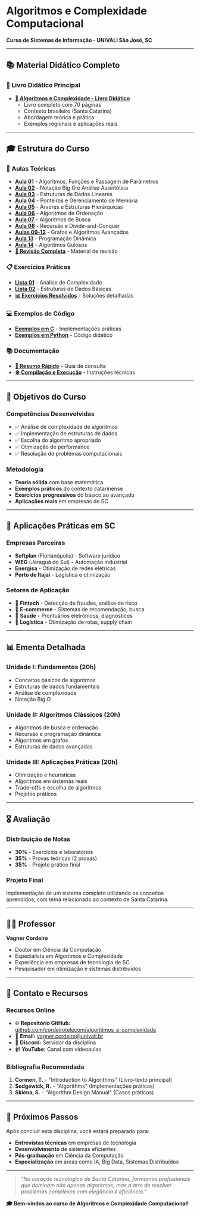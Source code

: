 # Algoritmos e Complexidade Computacional
**Curso de Sistemas de Informação - UNIVALI São José, SC**

---

## 📚 Material Didático Completo

### **📖 Livro Didático Principal**
- **[📕 Algoritmos e Complexidade - Livro Didático](livro_algoritmos_complexidade_didatico.md)**
  - Livro completo com 70 páginas
  - Contexto brasileiro (Santa Catarina)
  - Abordagem teórica e prática
  - Exemplos regionais e aplicações reais

---

## 🎓 Estrutura do Curso

### **📝 Aulas Teóricas**
- **[Aula 01](aulas/aula01.md)** - Algoritmos, Funções e Passagem de Parâmetros
- **[Aula 02](aulas/aula02.md)** - Notação Big O e Análise Assintótica
- **[Aula 03](aulas/aula03.md)** - Estruturas de Dados Lineares
- **[Aula 04](aulas/aula04.md)** - Ponteiros e Gerenciamento de Memória
- **[Aula 05](aulas/aula05.md)** - Árvores e Estruturas Hierárquicas
- **[Aula 06](aulas/aula06.md)** - Algoritmos de Ordenação
- **[Aula 07](aulas/aula07.md)** - Algoritmos de Busca
- **[Aula 08](aulas/aula08.md)** - Recursão e Divide-and-Conquer
- **[Aulas 09-12](aulas/aula09_12.md)** - Grafos e Algoritmos Avançados
- **[Aula 13](aulas/aula13.md)** - Programação Dinâmica
- **[Aula 14](aulas/aula14.md)** - Algoritmos Gulosos
- **[📄 Revisão Completa](aulas/revisao_analise_algoritmos.md)** - Material de revisão

### **📋 Exercícios Práticos**
- **[Lista 01](exercicios/lista01.md)** - Análise de Complexidade
- **[Lista 02](exercicios/lista02.md)** - Estruturas de Dados Básicas
- **[📊 Exercícios Resolvidos](exercicios/exercicios_resolvidos_completos.md)** - Soluções detalhadas

### **💻 Exemplos de Código**
- **[Exemplos em C](exemplos/c/)** - Implementações práticas
- **[Exemplos em Python](exemplos/python/)** - Código didático

### **📚 Documentação**
- **[📖 Resumo Rápido](docs/resumo_rapido.md)** - Guia de consulta
- **[⚙️ Compilação e Execução](docs/compilacao_execucao.md)** - Instruções técnicas

---

## 🎯 Objetivos do Curso

### **Competências Desenvolvidas**
- ✅ Análise de complexidade de algoritmos
- ✅ Implementação de estruturas de dados
- ✅ Escolha do algoritmo apropriado
- ✅ Otimização de performance
- ✅ Resolução de problemas computacionais

### **Metodologia**
- **Teoria sólida** com base matemática
- **Exemplos práticos** do contexto catarinense
- **Exercícios progressivos** do básico ao avançado
- **Aplicações reais** em empresas de SC

---

## 🏢 Aplicações Práticas em SC

### **Empresas Parceiras**
- **Softplan** (Florianópolis) - Software jurídico
- **WEG** (Jaraguá do Sul) - Automação industrial
- **Energisa** - Otimização de redes elétricas
- **Porto de Itajaí** - Logística e otimização

### **Setores de Aplicação**
- 🏦 **Fintech** - Detecção de fraudes, análise de risco
- 🛒 **E-commerce** - Sistemas de recomendação, busca
- 🏥 **Saúde** - Prontuários eletrônicos, diagnósticos
- 🚛 **Logística** - Otimização de rotas, supply chain

---

## 📊 Ementa Detalhada

### **Unidade I: Fundamentos (20h)**
- Conceitos básicos de algoritmos
- Estruturas de dados fundamentais
- Análise de complexidade
- Notação Big O

### **Unidade II: Algoritmos Clássicos (20h)**
- Algoritmos de busca e ordenação
- Recursão e programação dinâmica
- Algoritmos em grafos
- Estruturas de dados avançadas

### **Unidade III: Aplicações Práticas (20h)**
- Otimização e heurísticas
- Algoritmos em sistemas reais
- Trade-offs e escolha de algoritmos
- Projetos práticos

---

## 🎖️ Avaliação

### **Distribuição de Notas**
- **30%** - Exercícios e laboratórios
- **35%** - Provas teóricas (2 provas)
- **35%** - Projeto prático final

### **Projeto Final**
Implementação de um sistema completo utilizando os conceitos aprendidos, com tema relacionado ao contexto de Santa Catarina.

---

## 👨‍🏫 Professor

**Vagner Cordeiro**  
- Doutor em Ciência da Computação
- Especialista em Algoritmos e Complexidade
- Experiência em empresas de tecnologia de SC
- Pesquisador em otimização e sistemas distribuídos

---

## 📱 Contato e Recursos

### **Recursos Online**
- 🌐 **Repositório GitHub:** [github.com/cordeirotelecom/algoritimos_e_complexidade](https://github.com/cordeirotelecom/algoritimos_e_complexidade)
- 📧 **Email:** vagner.cordeiro@univali.br
- 💬 **Discord:** Servidor da disciplina
- 📹 **YouTube:** Canal com videoaulas

### **Bibliografia Recomendada**
1. **Cormen, T.** - "Introduction to Algorithms" (Livro-texto principal)
2. **Sedgewick, R.** - "Algorithms" (Implementações práticas)
3. **Skiena, S.** - "Algorithm Design Manual" (Casos práticos)

---

## 🚀 Próximos Passos

Após concluir esta disciplina, você estará preparado para:

- **Entrevistas técnicas** em empresas de tecnologia
- **Desenvolvimento** de sistemas eficientes
- **Pós-graduação** em Ciência da Computação
- **Especialização** em áreas como IA, Big Data, Sistemas Distribuídos

---

> *"No coração tecnológico de Santa Catarina, formamos profissionais que dominam não apenas algoritmos, mas a arte de resolver problemas complexos com elegância e eficiência."*

**🎓 Bem-vindos ao curso de Algoritmos e Complexidade Computacional!**
